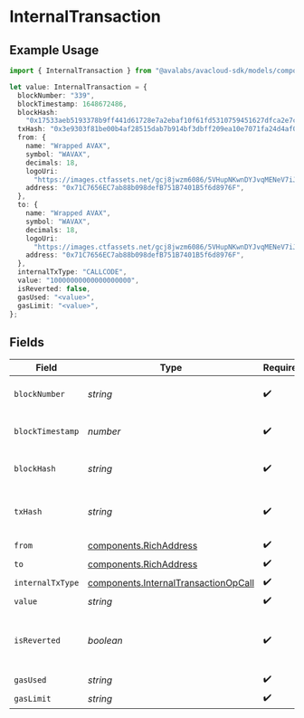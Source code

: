 # InternalTransaction

## Example Usage

```typescript
import { InternalTransaction } from "@avalabs/avacloud-sdk/models/components";

let value: InternalTransaction = {
  blockNumber: "339",
  blockTimestamp: 1648672486,
  blockHash:
    "0x17533aeb5193378b9ff441d61728e7a2ebaf10f61fd5310759451627dfca2e7c",
  txHash: "0x3e9303f81be00b4af28515dab7b914bf3dbff209ea10e7071fa24d4af0a112d4",
  from: {
    name: "Wrapped AVAX",
    symbol: "WAVAX",
    decimals: 18,
    logoUri:
      "https://images.ctfassets.net/gcj8jwzm6086/5VHupNKwnDYJvqMENeV7iJ/fdd6326b7a82c8388e4ee9d4be7062d4/avalanche-avax-logo.svg",
    address: "0x71C7656EC7ab88b098defB751B7401B5f6d8976F",
  },
  to: {
    name: "Wrapped AVAX",
    symbol: "WAVAX",
    decimals: 18,
    logoUri:
      "https://images.ctfassets.net/gcj8jwzm6086/5VHupNKwnDYJvqMENeV7iJ/fdd6326b7a82c8388e4ee9d4be7062d4/avalanche-avax-logo.svg",
    address: "0x71C7656EC7ab88b098defB751B7401B5f6d8976F",
  },
  internalTxType: "CALLCODE",
  value: "10000000000000000000",
  isReverted: false,
  gasUsed: "<value>",
  gasLimit: "<value>",
};
```

## Fields

| Field                                                                                        | Type                                                                                         | Required                                                                                     | Description                                                                                  | Example                                                                                      |
| -------------------------------------------------------------------------------------------- | -------------------------------------------------------------------------------------------- | -------------------------------------------------------------------------------------------- | -------------------------------------------------------------------------------------------- | -------------------------------------------------------------------------------------------- |
| `blockNumber`                                                                                | *string*                                                                                     | :heavy_check_mark:                                                                           | The block number on the chain.                                                               | 339                                                                                          |
| `blockTimestamp`                                                                             | *number*                                                                                     | :heavy_check_mark:                                                                           | The block finality timestamp.                                                                | 1648672486                                                                                   |
| `blockHash`                                                                                  | *string*                                                                                     | :heavy_check_mark:                                                                           | The block hash identifier.                                                                   | 0x17533aeb5193378b9ff441d61728e7a2ebaf10f61fd5310759451627dfca2e7c                           |
| `txHash`                                                                                     | *string*                                                                                     | :heavy_check_mark:                                                                           | The transaction hash identifier.                                                             | 0x3e9303f81be00b4af28515dab7b914bf3dbff209ea10e7071fa24d4af0a112d4                           |
| `from`                                                                                       | [components.RichAddress](../../models/components/richaddress.md)                             | :heavy_check_mark:                                                                           | N/A                                                                                          |                                                                                              |
| `to`                                                                                         | [components.RichAddress](../../models/components/richaddress.md)                             | :heavy_check_mark:                                                                           | N/A                                                                                          |                                                                                              |
| `internalTxType`                                                                             | [components.InternalTransactionOpCall](../../models/components/internaltransactionopcall.md) | :heavy_check_mark:                                                                           | N/A                                                                                          |                                                                                              |
| `value`                                                                                      | *string*                                                                                     | :heavy_check_mark:                                                                           | N/A                                                                                          | 10000000000000000000                                                                         |
| `isReverted`                                                                                 | *boolean*                                                                                    | :heavy_check_mark:                                                                           | True if the internal transaction was reverted.                                               |                                                                                              |
| `gasUsed`                                                                                    | *string*                                                                                     | :heavy_check_mark:                                                                           | N/A                                                                                          |                                                                                              |
| `gasLimit`                                                                                   | *string*                                                                                     | :heavy_check_mark:                                                                           | N/A                                                                                          |                                                                                              |